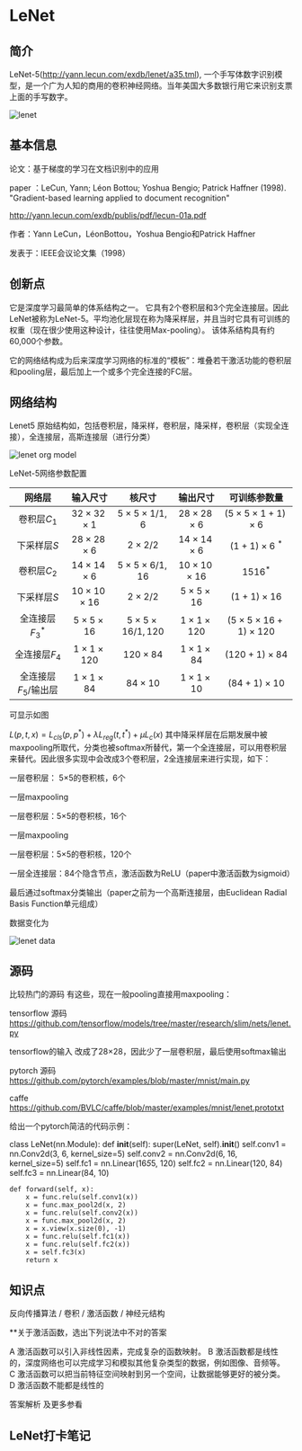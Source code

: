 
# LeNet

## 简介
LeNet-5(http://yann.lecun.com/exdb/lenet/a35.tml), 一个手写体数字识别模型，是一个广为人知的商用的卷积神经网络。当年美国大多数银行用它来识别支票上面的手写数字。

![lenet](http://yann.lecun.com/exdb/lenet/gifs/a35.gif)


## 基本信息
论文：基于梯度的学习在文档识别中的应用 

paper ：LeCun, Yann; Léon Bottou; Yoshua Bengio; Patrick Haffner (1998). "Gradient-based learning applied to document recognition"

http://yann.lecun.com/exdb/publis/pdf/lecun-01a.pdf

作者：Yann LeCun，LéonBottou，Yoshua Bengio和Patrick Haffner

发表于：IEEE会议论文集（1998）

## 创新点

它是深度学习最简单的体系结构之一。 它具有2个卷积层和3个完全连接层。因此LeNet被称为LeNet-5。平均池化层现在称为降采样层，并且当时它具有可训练的权重（现在很少使用这种设计，往往使用Max-pooling）。 该体系结构具有约60,000个参数。


它的网络结构成为后来深度学习网络的标准的“模板”：堆叠若干激活功能的卷积层和pooling层，最后加上一个或多个完全连接的FC层。


## 网络结构


Lenet5 原始结构如，包括卷积层，降采样，卷积层，降采样，卷积层（实现全连接），全连接层，高斯连接层（进行分类）

![lenet org model](https://github.com/weslynn/graphic-deep-neural-network/blob/master/pic/basicpic/lenet-org.jpg)


LeNet-5网络参数配置

|     网络层      |       输入尺寸       |          核尺寸          |       输出尺寸       |          可训练参数量           |
| :-------------: | :------------------: | :----------------------: | :------------------: | :-----------------------------: |
|   卷积层$C_1$   | $32\times32\times1$  |  $5\times5\times1/1,6$   | $28\times28\times6$  |  $(5\times5\times1+1)\times6$   |
|  下采样层$S$  | $28\times28\times6$  |       $2\times2/2$       | $14\times14\times6$  |       $(1+1)\times6$ $^*$       |
|   卷积层$C_2$   | $14\times14\times6$  |  $5\times5\times6/1,16$  | $10\times10\times16$ |            $1516^*$             |
|  下采样层$S$  | $10\times10\times16$ |       $2\times2/2$       |  $5\times5\times16$  |         $(1+1)\times16$         |
|  全连接层$F_3$$^*$ |  $5\times5\times16$  | $5\times5\times16/1,120$ | $1\times1\times120$  | $(5\times5\times16+1)\times120$ |
|  全连接层$F_4$  | $1\times1\times120$  |      $120\times84$       |  $1\times1\times84$  |        $(120+1)\times84$        |
| 全连接层$F_5$/输出层|  $1\times1\times84$  |       $84\times10$       |  $1\times1\times10$  |        $(84+1)\times10$         |


可显示如图

$L(p, t, x) = L_{cls}(p, p^*) + {\lambda}L_{reg}(t, t^*) + {\mu}L_c(x)$
其中降采样层在后期发展中被maxpooling所取代，分类也被softmax所替代，第一个全连接层，可以用卷积层来替代。因此很多实现中会改成3个卷积层，2全连接层来进行实现，如下：

一层卷积层： 5×5的卷积核，6个

一层maxpooling

一层卷积层：5×5的卷积核，16个

一层maxpooling

一层卷积层：5×5的卷积核，120个

一层全连接层：84个隐含节点，激活函数为ReLU（paper中激活函数为sigmoid）

最后通过softmax分类输出（paper之前为一个高斯连接层，由Euclidean Radial Basis Function单元组成）



数据变化为

![lenet data](https://github.com/weslynn/graphic-deep-neural-network/blob/master/modelpic/lenet_data2.png)

## 源码
比较热门的源码 有这些，现在一般pooling直接用maxpooling：

tensorflow 源码 https://github.com/tensorflow/models/tree/master/research/slim/nets/lenet.py

tensorflow的输入 改成了28×28，因此少了一层卷积层，最后使用softmax输出

pytorch 源码 https://github.com/pytorch/examples/blob/master/mnist/main.py

caffe https://github.com/BVLC/caffe/blob/master/examples/mnist/lenet.prototxt


给出一个pytorch简洁的代码示例：

class LeNet(nn.Module):
    def __init__(self):
        super(LeNet, self).__init__()
        self.conv1 = nn.Conv2d(3, 6, kernel_size=5)
        self.conv2 = nn.Conv2d(6, 16, kernel_size=5)
        self.fc1 = nn.Linear(16*5*5, 120)
        self.fc2 = nn.Linear(120, 84)
        self.fc3 = nn.Linear(84, 10)

    def forward(self, x):
        x = func.relu(self.conv1(x))
        x = func.max_pool2d(x, 2)
        x = func.relu(self.conv2(x))
        x = func.max_pool2d(x, 2)
        x = x.view(x.size(0), -1)
        x = func.relu(self.fc1(x))
        x = func.relu(self.fc2(x))
        x = self.fc3(x)
        return x

## 知识点  

反向传播算法  /  卷积  / 激活函数  / 神经元结构  


**关于激活函数，选出下列说法中不对的答案

A 激活函数可以引入非线性因素，完成复杂的函数映射。
B 激活函数都是线性的，深度网络也可以完成学习和模拟其他复杂类型的数据，例如图像、音频等。
C 激活函数可以把当前特征空间映射到另一个空间，让数据能够更好的被分类。
D 激活函数不能都是线性的



答案解析 及更多参看

## LeNet打卡笔记